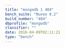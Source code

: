 ```yaml
---
title: "mongodb 1 404"
bench_suite: "Nuxeo 8.2"
build_number: "404"
dbprofile: "mongodb"
classifier: ""
date: 2016-04-09T02:11:21
type: "bench"
---
```

